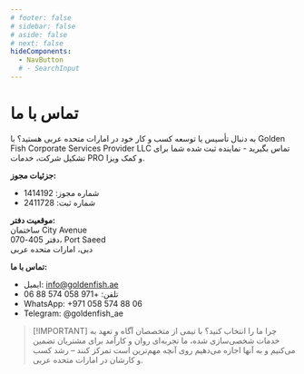 ```yaml
---
# footer: false
# sidebar: false
# aside: false
# next: false
hideComponents:
  - NavButton
  # - SearchInput
---
```


<!-- <p>
  <img src="/img/Logo.avif" alt="لوگو" width="100" height="100" style="margin-left: 50%;">
</p> -->

# تماس با ما

به دنبال تأسیس یا توسعه کسب و کار خود در امارات متحده عربی هستید؟ با Golden Fish Corporate Services Provider LLC تماس بگیرید - نماینده ثبت شده شما برای تشکیل شرکت، خدمات PRO و کمک ویزا.

**جزئیات مجوز:**

- شماره مجوز: 1414192
- شماره ثبت: 2411728

**موقعیت دفتر:**  
ساختمان City Avenue  
دفتر 405-070، Port Saeed  
دبی، امارات متحده عربی

**تماس با ما:**

- ایمیل: info@goldenfish.ae
- تلفن: +971 058 574 88 06
- WhatsApp: +971 058 574 88 06
- Telegram: @goldenfish_ae

<!-- WhatsApp us at [+971 058 574 88 06](https://wa.me/message/KDLD4FZVW7EUC1)
Telegram us at [@goldenfish_ae](https://t.me/goldenfish_ae) -->

> [!IMPORTANT] چرا ما را انتخاب کنید؟
> با تیمی از متخصصان آگاه و تعهد به خدمات شخصی‌سازی شده، ما تجربه‌ای روان و کارآمد برای مشتریان تضمین می‌کنیم و به آنها اجازه می‌دهیم روی آنچه مهم‌ترین است تمرکز کنند – رشد کسب و کارشان در امارات متحده عربی.

<ContactForm buttonText="با یک متخصص صحبت کنید" />
